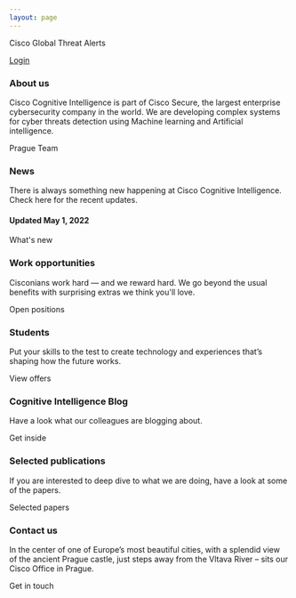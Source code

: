 ```yaml
---
layout: page
---
```


<script>
    import Cards from '../lib/Cards.svelte';
    import Card from '../lib/Card.svelte';
    import CardButton from '../lib/CardButton.svelte';
    import Section from '../lib/Section.svelte';
    import Banner from '../lib/Banner.svelte';
    import GtaLogin from '../lib/GtaLogin.svelte';
</script>

<GtaLogin>

Cisco Global Threat Alerts

[Login](https://cognitive.cisco.com/CWSP/ctaLogin)

</GtaLogin>

<Banner img="img/banner-about.jpg">

### About us

Cisco Cognitive Intelligence is part of Cisco Secure, the largest enterprise cybersecurity company in the world. We are developing complex systems for cyber threats detection using Machine learning and Artificial intelligence.

<div>
    <CardButton filled={true} href="#/about">Prague Team</CardButton>
</div>

</Banner>


<Cards>

<Card img="img/card-0.jpg" href="#/news">

### News

There is always something new happening at Cisco Cognitive Intelligence.
Check here for the recent updates. 

#### Updated May 1, 2022

<CardButton>What's new</CardButton>


</Card>


<Card img="img/card-2.jpg" href="#/jobs">

### Work opportunities

Cisconians work hard — and we reward hard.
We go beyond the usual benefits with surprising extras we think you'll love.

<CardButton>Open positions</CardButton>

</Card>

<Card img="img/card-3.jpg" href="#/students">

### Students 

Put your skills to the test to create technology and experiences
that’s shaping how the future works.

<CardButton>View offers</CardButton>

</Card>


<Card img="img/card-6.jpg" href="https://blogs.cisco.com/tag/cognitive-intelligence">

### Cognitive Intelligence Blog

Have a look what our colleagues are blogging about.


<CardButton>Get inside</CardButton>

</Card>


<Card img="img/card-5.jpg" href="#/publications">

### Selected publications

If you are interested to deep dive to what we are doing, have a look at some of the papers.

<CardButton>Selected papers</CardButton>

</Card>

<Card img="img/card-4.jpg" href="#/contact">

### Contact us

In the center of one of Europe’s most beautiful cities, with a splendid view
of the ancient Prague castle, just steps away from the Vltava River – sits our
Cisco Office in Prague.

<CardButton>Get in touch</CardButton>

</Card>

</Cards>
